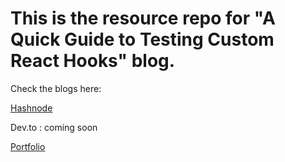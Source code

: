 # This is the resource repo for "A Quick Guide to Testing Custom React Hooks" blog.

Check the blogs here: 

[Hashnode](https://harshkc.hashnode.dev/a-quick-guide-to-testing-custom-react-hooks)

Dev.to : coming soon

[Portfolio](https://harshkc.tech/blogs)